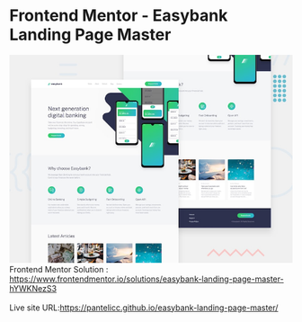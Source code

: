 # Frontend Mentor - Easybank Landing Page Master
![Design preview for the Easybank Landing Page Master coding challenge](./images/desktop-preview.jpg)</br>
Frontend Mentor Solution : https://www.frontendmentor.io/solutions/easybank-landing-page-master-hYWKNezS3</br></br>
Live site URL:https://pantelicc.github.io/easybank-landing-page-master/
